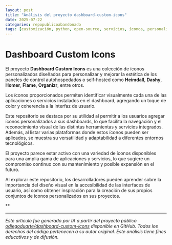 ```yaml
---
layout: post
title: "Análisis del proyecto dashboard-custom-icons"
date: 2025-07-22
categories: repopublicoabandonado
tags: [customización, python, open-source, servicios, íconos, personalización, autohospedaje, ** dashboard, interfaz de usuario., open source]
---
```


# Dashboard Custom Icons

El proyecto **Dashboard Custom Icons** es una colección de íconos personalizados diseñados para personalizar y mejorar la estética de los paneles de control autohospedados o self-hosted como **Heimdall**, **Dashy**, **Homer**, **Flame**, **Organizr**, entre otros.

Los íconos proporcionados permiten identificar visualmente cada una de las aplicaciones o servicios instalados en el dashboard, agregando un toque de color y coherencia a la interfaz de usuario.

Este repositorio se destaca por su utilidad al permitir a los usuarios agregar íconos personalizados a sus dashboards, lo que facilita la navegación y el reconocimiento visual de las distintas herramientas y servicios integrados. Además, al listar varias plataformas donde estos íconos pueden ser aplicados, se muestra su versatilidad y adaptabilidad a diferentes entornos tecnológicos.

El proyecto parece estar activo con una variedad de íconos disponibles para una amplia gama de aplicaciones y servicios, lo que sugiere un compromiso continuo con su mantenimiento y posible expansión en el futuro.

Al explorar este repositorio, los desarrolladores pueden aprender sobre la importancia del diseño visual en la accesibilidad de las interfaces de usuario, así como obtener inspiración para la creación de sus propios conjuntos de íconos personalizados en sus proyectos.

**

---

*Este artículo fue generado por IA a partir del proyecto público [odiegoduarte/dashboard-custom-icons](https://github.com/odiegoduarte/dashboard-custom-icons) disponible en GitHub. Todos los derechos del código pertenecen a su autor original. Este análisis tiene fines educativos y de difusión.*
